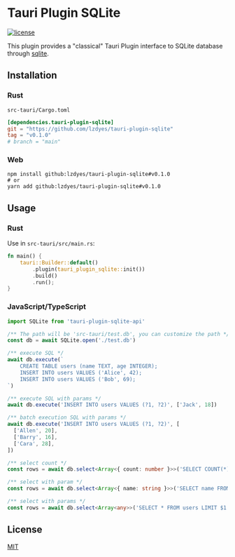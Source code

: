 # Tauri Plugin SQLite

[![license](https://img.shields.io/badge/license-MIT-blue.svg)](LICENSE)

This plugin provides a "classical" Tauri Plugin interface to SQLite database through [sqlite](https://github.com/stainless-steel/sqlite).

## Installation

### Rust

`src-tauri/Cargo.toml`

```toml
[dependencies.tauri-plugin-sqlite]
git = "https://github.com/lzdyes/tauri-plugin-sqlite"
tag = "v0.1.0"
# branch = "main"
```

### Web

```
npm install github:lzdyes/tauri-plugin-sqlite#v0.1.0
# or
yarn add github:lzdyes/tauri-plugin-sqlite#v0.1.0
```

## Usage

### Rust

Use in `src-tauri/src/main.rs`:

```rust
fn main() {
    tauri::Builder::default()
        .plugin(tauri_plugin_sqlite::init())
        .build()
        .run();
}
```

### JavaScript/TypeScript

```ts
import SQLite from 'tauri-plugin-sqlite-api'

/** The path will be 'src-tauri/test.db', you can customize the path */
const db = await SQLite.open('./test.db')

/** execute SQL */
await db.execute(`
    CREATE TABLE users (name TEXT, age INTEGER);
    INSERT INTO users VALUES ('Alice', 42);
    INSERT INTO users VALUES ('Bob', 69);
`)

/** execute SQL with params */
await db.execute('INSERT INTO users VALUES (?1, ?2)', ['Jack', 18])

/** batch execution SQL with params */
await db.execute('INSERT INTO users VALUES (?1, ?2)', [
  ['Allen', 20],
  ['Barry', 16],
  ['Cara', 28],
])

/** select count */
const rows = await db.select<Array<{ count: number }>>('SELECT COUNT(*) as count FROM users')

/** select with param */
const rows = await db.select<Array<{ name: string }>>('SELECT name FROM users WHERE age > ?', [20])

/** select with params */
const rows = await db.select<Array<any>>('SELECT * FROM users LIMIT $1 OFFSET $2', [10, 0])
```

## License

[MIT](LICENSE)
